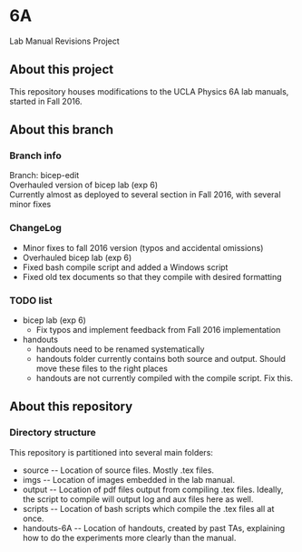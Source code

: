 # 6A
Lab Manual Revisions Project

## About this project
This repository houses modifications to the UCLA Physics 6A lab manuals,
started in Fall 2016.

## About this branch

### Branch info
Branch: bicep-edit  
Overhauled version of bicep lab (exp 6)  
Currently almost as deployed to several section in Fall 2016,
with several minor fixes

### ChangeLog
* Minor fixes to fall 2016 version (typos and accidental omissions)
* Overhauled bicep lab (exp 6)
* Fixed bash compile script and added a Windows script
* Fixed old tex documents so that they compile with desired formatting

### TODO list

* bicep lab (exp 6)
  * Fix typos and implement feedback from Fall 2016 implementation
* handouts
  * handouts need to be renamed systematically
  * handouts folder currently contains both source and output.  Should move these
  files to the right places
  * handouts are not currently compiled with the compile script.  Fix this.

## About this repository

### Directory structure

This repository is partitioned into several main folders:

* source -- Location of source files.  Mostly .tex files.
* imgs -- Location of images embedded in the lab manual.
* output -- Location of pdf files output from compiling .tex files.  Ideally,
  the script to compile will output log and aux files here as well.
* scripts -- Location of bash scripts which compile the .tex files all at once.
* handouts-6A -- Location of handouts, created by past TAs, 
explaining how to do the experiments more clearly than the manual.

